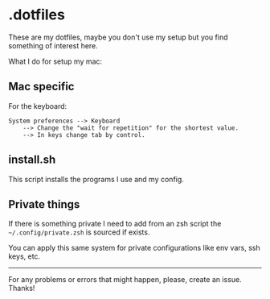 # .dotfiles

These are my dotfiles, maybe you don't use my setup but you find something of interest here.

What I do for setup my mac:

## Mac specific

For the keyboard:

```
System preferences --> Keyboard
    --> Change the "wait for repetition" for the shortest value.
    --> In keys change tab by control.
```

## install.sh

This script installs the programs I use and my config.

## Private things

If there is something private I need to add from an zsh script the `~/.config/private.zsh` is sourced if exists.

You can apply this same system for private configurations like env vars, ssh keys, etc.

---

For any problems or errors that might happen, please, create an issue. Thanks!
